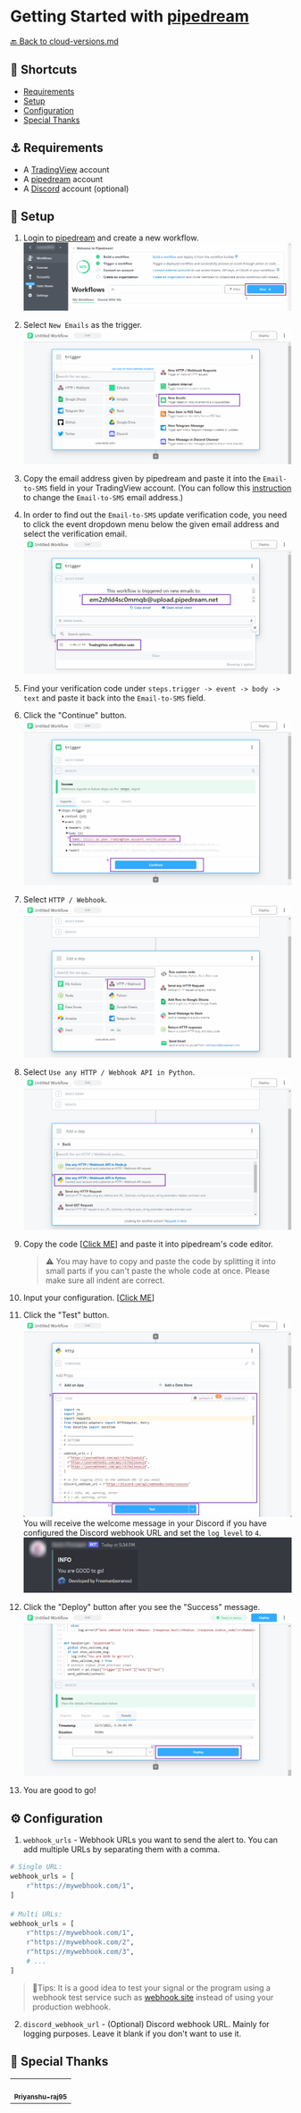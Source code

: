# Getting Started with [pipedream]((https://pipedream.com/))

[🔙 Back to cloud-versions.md](/docs/cloud-versions/cloud-versions.md)

<a name="shortcuts"></a>
## 🌻 Shortcuts
- [Requirements](#requirements)
- [Setup](#setup)
- [Configuration](#configuration)
- [Special Thanks](#special-thanks)

<a name="requirements"></a>
## ⚓ Requirements
* A [TradingView](https://www.tradingview.com/) account
* A [pipedream](https://pipedream.com/) account
* A [Discord](https://discord.com/) account (optional)

<a name="setup"></a>
## 👣 Setup
1. Login to [pipedream](https://pipedream.com/) and create a new workflow.
![img](imgs/setup_step_img_01.png)
2. Select `New Emails` as the trigger.
![img](imgs/setup_step_img_02.png)
3. Copy the email address given by pipedream and paste it into the `Email-to-SMS` field in your TradingView account. (You can follow this [instruction](https://www.tradingview.com/support/solutions/43000474398-how-to-change-the-email-to-sms-address-used-for-alert-notifications/) to change the `Email-to-SMS` email address.)
4. In order to find out the `Email-to-SMS` update verification code, you need to click the event dropdown menu below the given email address and select the verification email.
![img](imgs/setup_step_img_03.png)
5. Find your verification code under `steps.trigger -> event -> body -> text` and paste it back into the `Email-to-SMS` field.
6. Click the "Continue" button.
![img](imgs/setup_step_img_04.png)
7. Select `HTTP / Webhook`.
![img](imgs/setup_step_img_05.png)
8. Select `Use any HTTP / Webhook API in Python`.
![img](imgs/setup_step_img_06.png)
9. Copy the code [[Click ME](/cloud-versions/pipedream.py)] and paste it into pipedream's code editor.

    > ⚠️ You may have to copy and paste the code by splitting it into small parts if you can't paste the whole code at once. Please make sure all indent are correct.

10. Input your configuration. [[Click ME]((#configuration))]

11. Click the "Test" button.
![img](imgs/setup_step_img_07.png)
You will receive the welcome message in your Discord if you have configured the Discord webhook URL and set the `log_level` to `4`.
![img](imgs/setup_step_img_08.png)

12. Click the "Deploy" button after you see the "Success" message.
![img](imgs/setup_step_img_09.png)

13. You are good to go!

<a name="configuration"></a>
## ⚙️ Configuration
1. `webhook_urls` - Webhook URLs you want to send the alert to. You can add multiple URLs by separating them with a comma.
```python
# Single URL:
webhook_urls = [
    r"https://mywebhook.com/1",
]

# Multi URLs:
webhook_urls = [
    r"https://mywebhook.com/1",
    r"https://mywebhook.com/2",
    r"https://mywebhook.com/3",
    # ...
]
```
> 🐳Tips: It is a good idea to test your signal or the program using a webhook test service such as [webhook.site](https://webhook.site/) instead of using your production webhook.
2. `discord_webhook_url` - (Optional) Discord webhook URL. Mainly for logging purposes. Leave it blank if you don't want to use it.

<a name="special-thanks"></a>
## 💖 Special Thanks
<table>
  <tr>
  <td align="center">
    <a href="https://github.com/Priyanshu-raj95">
      <img src="https://avatars.githubusercontent.com/u/102779989?v=4" width="100" alt=""/>
      <br><sub><b>Priyanshu-raj95</b></sub>
    </a>
  </td>
  </tr>
</table>